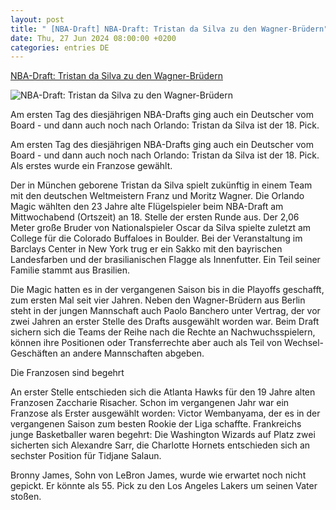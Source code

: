 ```yaml
---
layout: post
title: " [NBA-Draft] NBA-Draft: Tristan da Silva zu den Wagner-Brüdern"
date: Thu, 27 Jun 2024 08:00:00 +0200
categories: entries DE
---
```

[NBA-Draft: Tristan da Silva zu den Wagner-Brüdern](https://www.kicker.de/nba-draft-risacher-geht-an-1-deutscher-da-silva-zu-den-wagner-bruedern-1034699/artikel)

![NBA-Draft: Tristan da Silva zu den Wagner-Brüdern](https://derivates.kicker.de/image/upload/w_3000%2Ch_1687%2Cc_fill%2Cg_auto:subject/w_1200%2Cq_auto/v1/2024/06/27/36f77418-dd89-4308-abfc-6f47f76b38bf.jpeg)

Am ersten Tag des diesjährigen NBA-Drafts ging auch ein Deutscher vom Board - und dann auch noch nach Orlando: Tristan da Silva ist der 18. Pick.

Am ersten Tag des diesjährigen NBA-Drafts ging auch ein Deutscher vom Board - und dann auch noch nach Orlando: Tristan da Silva ist der 18. Pick. Als erstes wurde ein Franzose gewählt.

Der in München geborene Tristan da Silva spielt zukünftig in einem Team mit den deutschen Weltmeistern Franz und Moritz Wagner. Die Orlando Magic wählten den 23 Jahre alte Flügelspieler beim NBA-Draft am Mittwochabend (Ortszeit) an 18. Stelle der ersten Runde aus. Der 2,06 Meter große Bruder von Nationalspieler Oscar da Silva spielte zuletzt am College für die Colorado Buffaloes in Boulder. Bei der Veranstaltung im Barclays Center in New York trug er ein Sakko mit den bayrischen Landesfarben und der brasilianischen Flagge als Innenfutter. Ein Teil seiner Familie stammt aus Brasilien.

Die Magic hatten es in der vergangenen Saison bis in die Playoffs geschafft, zum ersten Mal seit vier Jahren. Neben den Wagner-Brüdern aus Berlin steht in der jungen Mannschaft auch Paolo Banchero unter Vertrag, der vor zwei Jahren an erster Stelle des Drafts ausgewählt worden war. Beim Draft sichern sich die Teams der Reihe nach die Rechte an Nachwuchsspielern, können ihre Positionen oder Transferrechte aber auch als Teil von Wechsel-Geschäften an andere Mannschaften abgeben.

Die Franzosen sind begehrt

An erster Stelle entschieden sich die Atlanta Hawks für den 19 Jahre alten Franzosen Zaccharie Risacher. Schon im vergangenen Jahr war ein Franzose als Erster ausgewählt worden: Victor Wembanyama, der es in der vergangenen Saison zum besten Rookie der Liga schaffte. Frankreichs junge Basketballer waren begehrt: Die Washington Wizards auf Platz zwei sicherten sich Alexandre Sarr, die Charlotte Hornets entschieden sich an sechster Position für Tidjane Salaun.

Bronny James, Sohn von LeBron James, wurde wie erwartet noch nicht gepickt. Er könnte als 55. Pick zu den Los Angeles Lakers um seinen Vater stoßen.

